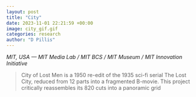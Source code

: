 ```yaml
---
layout: post
title: "City"
date: 2023-11-01 22:21:59 +00:00
image: city_gif.gif
categories: research
author: "D Pillis"
---
```

*MIT, USA — MIT Media Lab / MIT BCS / MIT Museum / MIT Innovation Initiative*
<blockquote>
  <p>
City of Lost Men is a 1950 re-edit of the 1935 sci-fi serial The Lost City, reduced from 12 parts into a fragmented B-movie. This project critically reassembles its 820 cuts into a panoramic grid
  </p>
</blockquote>
